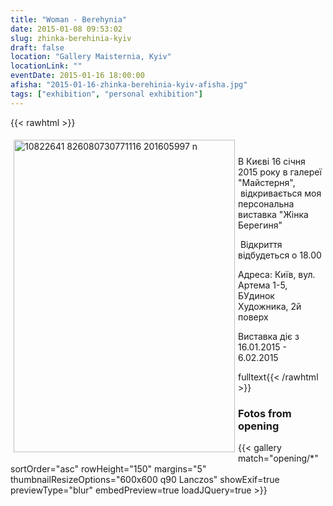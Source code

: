 ```yaml
---
title: "Woman - Berehynia"
date: 2015-01-08 09:53:02
slug: zhinka-berehinia-kyiv
draft: false
location: "Gallery Maisternia, Kyiv"
locationLink: ""
eventDate: 2015-01-16 18:00:00
afisha: "2015-01-16-zhinka-berehinia-kyiv-afisha.jpg"
tags: ["exhibition", "personal exhibition"]
---
```


{{< rawhtml >}}
<p><img src="images/gallery/photo/10822641_826080730771116_201605997_n.jpg" width="354" height="500" alt="10822641 826080730771116 201605997 n" style="margin: 5px; float: left;" /></p>
<p>&nbsp;</p>
<p>В Києві 16 січня 2015 року в галереї "Майстерня", &nbsp;відкривається моя персональна виставка "Жінка Берегиня"</p>
<p>&nbsp;Відкриття відбудеться о 18.00</p>
<p>Адреса: Київ, вул. Артема 1-5, БУдинок Художника, 2й поверх</p>
<p>Виставка діє з 16.01.2015 - 6.02.2015</p>fulltext{{< /rawhtml >}}

### Fotos from opening

{{< gallery match="opening/*" sortOrder="asc" rowHeight="150" margins="5" thumbnailResizeOptions="600x600 q90 Lanczos" showExif=true previewType="blur" embedPreview=true loadJQuery=true >}}
